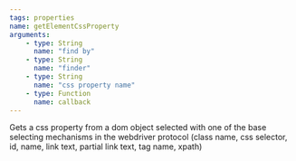 ```yaml
---
tags: properties
name: getElementCssProperty
arguments:
    - type: String
      name: "find by"
    - type: String
      name: "finder"
    - type: String
      name: "css property name"
    - type: Function
      name: callback
---
```


Gets a css property from a dom object selected with one of the base
selecting mechanisms in the webdriver protocol (class name, css selector,
id, name, link text, partial link text, tag name, xpath)